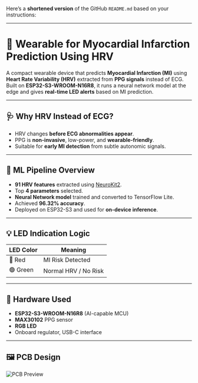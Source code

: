 Here’s a **shortened version** of the GitHub `README.md` based on your instructions:

---

# 💓 Wearable for Myocardial Infarction Prediction Using HRV

A compact wearable device that predicts **Myocardial Infarction (MI)** using **Heart Rate Variability (HRV)** extracted from **PPG signals** instead of ECG. Built on **ESP32-S3-WROOM-N16R8**, it runs a neural network model at the edge and gives **real-time LED alerts** based on MI prediction.

---

## 🩺 Why HRV Instead of ECG?

* HRV changes **before ECG abnormalities appear**.
* PPG is **non-invasive**, low-power, and **wearable-friendly**.
* Suitable for **early MI detection** from subtle autonomic signals.

---

## 🧠 ML Pipeline Overview

* **91 HRV features** extracted using [NeuroKit2](https://neurokit2.readthedocs.io/).
* Top **4 parameters** selected.
* **Neural Network model** trained and converted to TensorFlow Lite.
* Achieved **96.32% accuracy**.
* Deployed on ESP32-S3 and used for **on-device inference**.

---

## 💡 LED Indication Logic

| LED Color | Meaning              |
| --------- | -------------------- |
| 🔴 Red    | MI Risk Detected     |
| 🟢 Green  | Normal HRV / No Risk |

---

## 🧾 Hardware Used

* **ESP32-S3-WROOM-N16R8** (AI-capable MCU)
* **MAX30102** PPG sensor
* **RGB LED**
* Onboard regulator, USB-C interface

---

## 🖼️ PCB Design

![PCB Preview]()
